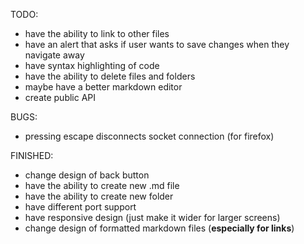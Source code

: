 TODO:

   - have the ability to link to other files
   - have an alert that asks if user wants to save changes when they navigate away
   - have syntax highlighting of code
   - have the ability to delete files and folders
   - maybe have a better markdown editor
   - create public API

BUGS:

   - pressing escape disconnects socket connection (for firefox)


FINISHED:

   - change design of back button
   - have the ability to create new .md file
   - have the ability to create new folder
   - have different port support
   - have responsive design (just make it wider for larger screens)
   - change design of formatted markdown files (**especially for links**)
